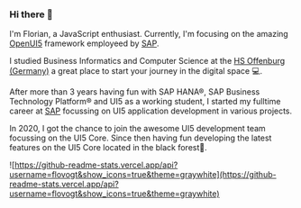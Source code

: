 ### Hi there 🐜
I'm Florian, a JavaScript enthusiast. Currently, I'm focusing on the amazing [OpenUI5](https://github.com/SAP/openui5) framework employeed by [SAP](https://github.com/SAP).

I studied Business Informatics and Computer Science at the [HS Offenburg (Germany)](https://www.hs-offenburg.de//) a great place to start your journey in the digital space 💻.

After more than 3 years having fun with SAP HANA®, SAP Business Technology Platform® and UI5 as a working student, I started my fulltime career at [SAP](https://github.com/SAP) focussing on UI5 application development in various projects. 

In 2020, I got the chance to join the awesome UI5 development team focussing on the UI5 Core. Since then having fun developing the latest features on the UI5 Core located in the black forest🌲.

![https://github-readme-stats.vercel.app/api?username=flovogt&show_icons=true&theme=graywhite](https://github-readme-stats.vercel.app/api?username=flovogt&show_icons=true&theme=graywhite)

